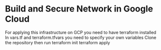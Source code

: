 # Build and Secure Network in Google Cloud
For applying this infrastructure on GCP you need to have terraform installed
In vars.tf and terraform.tfvars you need to specify your own variables
Clone the repository then run
terraform init
terraform apply
